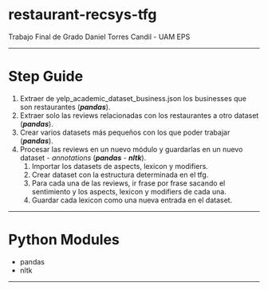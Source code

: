 # restaurant-recsys-tfg

Trabajo Final de Grado Daniel Torres Candil - UAM EPS

---

# Step Guide

1. Extraer de yelp_academic_dataset_business.json los businesses que son restaurantes (**_pandas_**).
2. Extraer solo las reviews relacionadas con los restaurantes a otro dataset (**_pandas_**).
3. Crear varios datasets más pequeños con los que poder trabajar (**_pandas_**).
4. Procesar las reviews en un nuevo módulo y guardarlas en un nuevo dataset - _annotations_ (**_pandas_** - **_nltk_**).
   1. Importar los datasets de aspects, lexicon y modifiers.
   2. Crear dataset con la estructura determinada en el tfg.
   3. Para cada una de las reviews, ir frase por frase sacando el sentimiento y los aspects, lexicon y modifiers de cada una.
   4. Guardar cada lexicon como una nueva entrada en el dataset.

---

# Python Modules

- pandas
- nltk

---